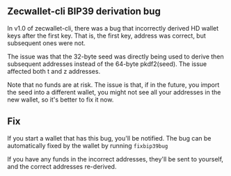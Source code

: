 ## Zecwallet-cli BIP39 derivation bug

In v1.0 of zecwallet-cli, there was a bug that incorrectly derived HD wallet keys after the first key. That is, the first key, address was correct, but subsequent ones were not. 

The issue was that the 32-byte seed was directly being used to derive then subsequent addresses instead of the 64-byte pkdf2(seed). The issue affected both t and z addresses.

Note that no funds are at risk. The issue is that, if in the future, you import the seed into a different wallet, you might not see all your addresses in the new wallet, so it's better to fix it now. 

## Fix
If you start a wallet that has this bug, you'll be notified. 
The bug can be automatically fixed by the wallet by running `fixbip39bug`

If you have any funds in the incorrect addresses, they'll be sent to yourself, and the correct addresses re-derived. 
